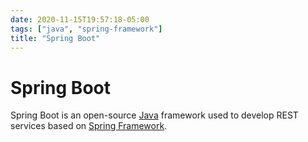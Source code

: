 ```yaml
---
date: 2020-11-15T19:57:18-05:00
tags: ["java", "spring-framework"]
title: "Spring Boot"
---
```


# Spring Boot

Spring Boot is an open-source [Java](java.md) framework used to develop REST services based on [Spring Framework](spring-framework.md).
